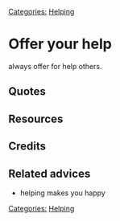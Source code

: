 [Categories:](../Categories/index.md) [Helping](../Categories/Helping.md)
# Offer your help

always offer for help others.

## Quotes

## Resources

## Credits

## Related advices

- helping makes you happy

[Categories:](../Categories/index.md) [Helping](../Categories/Helping.md)
